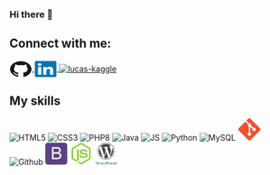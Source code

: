 ### Hi there 👋
## Connect with me:
<a href="https://github.com/LucasAlv3s" target="_blank">
<img align="center" alt="lucas-linkedin" height="30" width="40" src="https://raw.githubusercontent.com/devicons/devicon/master/icons/github/github-original.svg"
style="max-width: 100%; ">
</a>
<a href="https://www.linkedin.com/in/lucas-alves20/" target="_blank">
<img align="center" alt="lucas-linkedin" height="30" width="40" src="https://raw.githubusercontent.com/devicons/devicon/master/icons/linkedin/linkedin-original.svg"
style="max-width: 100%; ">
</a>
<a href="https://www.kaggle.com/lucasgsalves" target="_blank">
<img align="center" alt="lucas-kaggle" height="30" width="40" src="https://cdn3.iconfinder.com/data/icons/logos-and-brands-adobe/512/189_Kaggle-512.png">
</a>

## My skills
<img src="https://user-images.githubusercontent.com/80328704/120564485-65541800-c3e1-11eb-95a6-7af5d92affa4.png" alt="HTML5" width="40" height="40" style="max-width:100%;"></img>
<img src="https://user-images.githubusercontent.com/80328704/120564583-a2200f00-c3e1-11eb-8841-c2d76a9f8d77.png" alt="CSS3" width="40" height="40" style="max-width:100%;"></img>
<img src="https://user-images.githubusercontent.com/80328704/120564680-cda2f980-c3e1-11eb-8de7-87d9b629b2c7.png" alt="PHP8" width="40" height="40" style="max-width:100%;"></img>
<img src="https://user-images.githubusercontent.com/80328704/120564729-f3c89980-c3e1-11eb-845a-4fcc69f4e23e.png" alt="Java" width="40" height="40" style="max-width:100%;"></img>
<img src="https://user-images.githubusercontent.com/80328704/120564829-22467480-c3e2-11eb-9d3d-94f526e3999c.png" alt="JS" width="40" height="40" style="max-width:100%;"></img>
<img src="https://user-images.githubusercontent.com/80328704/120564986-794c4980-c3e2-11eb-91dc-ca01b2cdda86.png" alt="Python" width="40" height="40" style="max-width:100%;"></img>
<img src="https://user-images.githubusercontent.com/80328704/120564903-4efa8c00-c3e2-11eb-9321-5aa682258ce3.png" alt="MySQL" width="40" height="40" style="max-width:100%;"></img>
<img src="https://raw.githubusercontent.com/devicons/devicon/master/icons/git/git-original.svg" alt="Git" width="40" height="40" style="max-width:100%;"></img>
<img src="https://user-images.githubusercontent.com/80328704/120565164-dc3de080-c3e2-11eb-828b-7395d1978d85.png" alt="Github" width="40" height="40" style="max-width:100%;"></img>
<img src="https://raw.githubusercontent.com/devicons/devicon/master/icons/bootstrap/bootstrap-plain.svg" alt="Bootstrap" width="40" height="40" style="max-width:100%;"></img>
<img src="https://raw.githubusercontent.com/devicons/devicon/master/icons/nodejs/nodejs-original.svg" alt="Nodejs" width="40" height="40" style="max-width:100%;"></img>
<img src="https://raw.githubusercontent.com/devicons/devicon/master/icons/wordpress/wordpress-original.svg" alt="Wordpress" width="40" height="40" style="max-width:100%;"></img>
